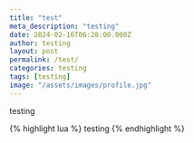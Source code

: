 ```yaml
---
title: "test"
meta_description: "testing"
date: 2024-02-16T06:28:00.000Z
author: testing
layout: post
permalink: /test/
categories: testing
tags: [testing]
image: "/assets/images/profile.jpg"
---
```


testing

{% highlight lua %}
testing
{% endhighlight %}